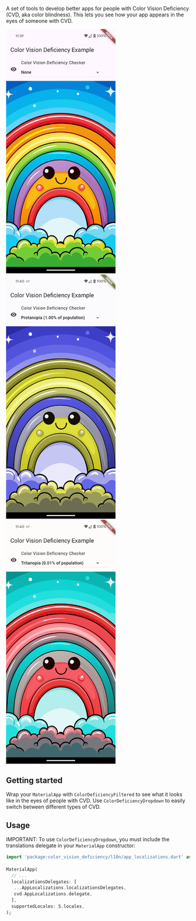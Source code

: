 A set of tools to develop better apps for people with Color Vision Deficiency (CVD, aka color blindness). This lets you see how your app appears in the eyes of someone with CVD.

<img src="https://github.com/percula/color_vision_deficiency/raw/main/images/none.png" alt="Screenshot for normal vision" width="300"><img src="https://github.com/percula/color_vision_deficiency/raw/main/images/protanopia.png" alt="Screenshot for protanopia vision" width="300"><img src="https://github.com/percula/color_vision_deficiency/raw/main/images/tritanopia.png" alt="Screenshot for tritanopia vision" width="300">

## Getting started

Wrap your `MaterialApp` with `ColorDeficiencyFiltered` to see what it looks like in the eyes of people with CVD. Use `ColorDeficiencyDropdown` to easily switch between different types of CVD.

## Usage

IMPORTANT: To use `ColorDeficiencyDropdown`, you must include the translations
 delegate in your `MaterialApp` constructor:

 ```dart
 import 'package:color_vision_deficiency/l10n/app_localizations.dart' as cvd;

 MaterialApp(
   // ...
   localizationsDelegates: [
    ...AppLocalizations.localizationsDelegates,
    cvd.AppLocalizations.delegate,
   ],
   supportedLocales: S.locales,
 );
 ```
